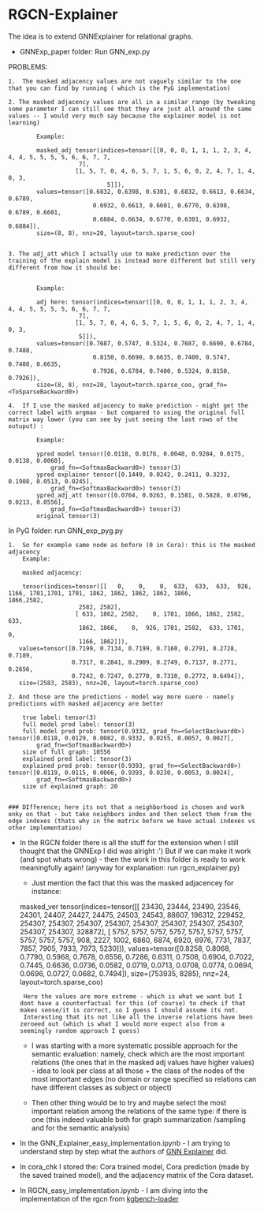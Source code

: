 # RGCN-Explainer
The idea is to extend GNNExplainer for relational graphs. 

- GNNExp_paper folder: Run GNN_exp.py 


PROBLEMS: 

    1.  The masked adjacency values are not vaguely similar to the one that you can find by running ( which is the PyG implementation)
    
    2. The masked adjacency values are all in a similar range (by tweaking some parameter I can still see that they are just all around the same values -- I would very much say because the explainer model is not learning) 
    
            Example:
            
            masked_adj tensor(indices=tensor([[0, 0, 0, 1, 1, 1, 2, 3, 4, 4, 4, 5, 5, 5, 5, 6, 6, 7, 7,
                        7],
                       [1, 5, 7, 0, 4, 6, 5, 7, 1, 5, 6, 0, 2, 4, 7, 1, 4, 0, 3,
                                5]]),
            values=tensor([0.6832, 0.6398, 0.6301, 0.6832, 0.6613, 0.6634, 0.6789,
                            0.6932, 0.6613, 0.6601, 0.6770, 0.6398, 0.6789, 0.6601,
                            0.6884, 0.6634, 0.6770, 0.6301, 0.6932, 0.6884]),
            size=(8, 8), nnz=20, layout=torch.sparse_coo)


    3. The adj_att which I actually use to make prediction over the training of the explain model is instead more different but still very different from how it should be:
    
    
            Example:
            
            adj here: tensor(indices=tensor([[0, 0, 0, 1, 1, 1, 2, 3, 4, 4, 4, 5, 5, 5, 5, 6, 6, 7, 7,
                        7],
                       [1, 5, 7, 0, 4, 6, 5, 7, 1, 5, 6, 0, 2, 4, 7, 1, 4, 0, 3,
                        5]]),
            values=tensor([0.7687, 0.5747, 0.5324, 0.7687, 0.6690, 0.6784, 0.7488,
                            0.8150, 0.6690, 0.6635, 0.7400, 0.5747, 0.7488, 0.6635,
                            0.7926, 0.6784, 0.7400, 0.5324, 0.8150, 0.7926]),
            size=(8, 8), nnz=20, layout=torch.sparse_coo, grad_fn=<ToSparseBackward0>)

    4.  If I use the masked adjacency to make prediction - might get the correct label with argmax - but compared to using the original full matrix way lower (you can see by just seeing the last rows of the outuput) : 
    
            Example:
            
            ypred model tensor([0.0118, 0.0176, 0.0048, 0.9284, 0.0175, 0.0138, 0.0060],
                grad_fn=<SoftmaxBackward0>) tensor(3)
            ypred explainer tensor([0.1449, 0.0242, 0.2411, 0.3232, 0.1908, 0.0513, 0.0245],
                grad_fn=<SoftmaxBackward0>) tensor(3)
            ypred_adj_att tensor([0.0764, 0.0263, 0.1581, 0.5828, 0.0796, 0.0213, 0.0556],
                grad_fn=<SoftmaxBackward0>) tensor(3)
            original tensor(3)


In PyG folder: run GNN_exp_pyg.py

    1.  So for example same node as before (0 in Cora): this is the masked adjacency
        Example:
        
        masked adjacency:
        
        tensor(indices=tensor([[   0,    0,    0,  633,  633,  633,  926, 1166, 1701,1701, 1701, 1862, 1862, 1862, 1862, 1866,           1866,2582,
                        2582, 2582],
                       [ 633, 1862, 2582,    0, 1701, 1866, 1862, 2582,  633,
                        1862, 1866,    0,  926, 1701, 2582,  633, 1701,    0,
                        1166, 1862]]),
       values=tensor([0.7199, 0.7134, 0.7199, 0.7160, 0.2791, 0.2728, 0.7189,
                      0.7317, 0.2841, 0.2909, 0.2749, 0.7137, 0.2771, 0.2656,
                      0.7242, 0.7247, 0.2770, 0.7310, 0.2772, 0.6494]),
       size=(2583, 2583), nnz=20, layout=torch.sparse_coo)

    2. And those are the predictions - model way more suere - namely predictions with masked adjacency are better
    
        true label: tensor(3) 
        full model pred label: tensor(3) 
        full model pred prob: tensor(0.9332, grad_fn=<SelectBackward0>) tensor([0.0118, 0.0129, 0.0082, 0.9332, 0.0255, 0.0057, 0.0027],
            grad_fn=<SoftmaxBackward0>) 
        size of full graph: 10556 
        explained pred label: tensor(3) 
        explained pred prob: tensor(0.9393, grad_fn=<SelectBackward0>) tensor([0.0119, 0.0115, 0.0066, 0.9393, 0.0230, 0.0053, 0.0024],
            grad_fn=<SoftmaxBackward0>) 
        size of explained graph: 20


    ### DIfference; here its not that a neighborhood is chosen and work onky on that - but take neighbors index and then select them from the edge indexes (thats why in the matrix before we have actual indexes vs other implementation)


- In the RGCN folder there is all the stuff for the extension when I still thought that the GNNExp I did was alright :') But if we can make it work (and spot whats wrong)     - then the work in this folder is ready to work meaningfully again!
(anyway for explanation: run rgcn_explainer.py)

    - Just mention the fact that this was the masked adjacencey for instance:
    
    masked_ver 
    tensor(indices=tensor([[ 23430,  23444,  23490,  23546,  24301,  24407,  24427,
                         24475,  24503,  24543,  88607, 196312, 229452, 254307,
                        254307, 254307, 254307, 254307, 254307, 254307, 254307,
                        254307, 254307, 328872],
                       [  5757,   5757,   5757,   5757,   5757,   5757,   5757,
                          5757,   5757,   5757,    908,   2227,   1002,   6860,
                          6874,   6920,   6976,   7731,   7837,   7857,   7905,
                          7933,   7973,   5230]]),
       values=tensor([0.8258, 0.8068, 0.7790, 0.5968, 0.7678, 0.6556, 0.7286,
                      0.6311, 0.7508, 0.6904, 0.7022, 0.7445, 0.6636, 0.0736,
                      0.0582, 0.0719, 0.0713, 0.0708, 0.0774, 0.0694, 0.0696,
                      0.0727, 0.0682, 0.7494]),
       size=(753935, 8285), nnz=24, layout=torch.sparse_coo)

       Here the values are more extreme - which is what we want but I dont have a counterfactual for this (of course) to check if that makes sense/it is correct, so I guess I should assume its not. 
       Interesting that its not like all the inverse relations have been zeroeed out (which is what I would more expect also from a seemingly random approach I guess)

    - I was starting with a more systematic possible approach for the semantic evaluation: namely, check which are the most important relations (the ones that in the masked adj values have higher values) - idea to look per class at all those + the class of the nodes of the most important edges (no domain or range specified so relations can have different classes as subject or object)   
     
    - Then other thing would be to try and maybe select the most important relation among the relations of the same type: if there is one (this indeed valuable both for graph summarization /sampling and for the semantic analysis)














- In the GNN_Explainer_easy_implementation.ipynb - I am trying to understand step by step what the authors of [GNN Explainer](https://arxiv.org/abs/1903.03894) did.

- In cora_chk I stored the: Cora trained model, Cora prediction (made by the saved trained model), and the adjacency matrix of the Cora dataset.

- In RGCN_easy_implementation.ipynb - I am diving into the implementation of the rgcn from [kgbench-loader](https://github.com/pbloem/kgbench-loader)




